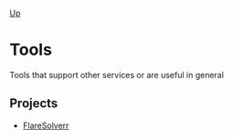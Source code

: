[Up](../README.md)

# Tools

Tools that support other services or are useful in general

## Projects

- [FlareSolverr](./flaresolverr/README.md)

